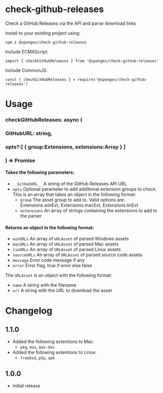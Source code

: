 #  check-github-releases

Check a GitHub Releases via the API and parse download links

Install to your existing project using:
```
npm i @spongex/check-github-releases
```

Include ECMAScript:
```
import { checkGitHubReleases } from '@spongex/check-github-releases'
```

Include CommonJS:
```
const { checkGitHubReleases } = require('@spongex/check-github-releases')
```

# Usage

### checkGitHubReleases: async (
### __GitHubURL__: string,
### opts?:[ { group:Extensions, extensions:Array<string> } ]
### ) => Promise<Releases>

#### Takes the following parameters:
- `__GitHubURL__` A string of the GitHub Releases API URL
- `opts` Optional parameter to add additional extension groups to check.
This is an array that takes an object in the following format:
  - `group` The asset group to add to.  Valid options are:  Extensions.winExt, Extensions.macExt, Extensions.linExt
  - `extensions` An array of strings containing the extensions to add to the parser

#### Returns an object in the following format:
- `winURLs` An array of `URLAsset` of parsed Windows assets
- `macURLs` An array of `URLAsset` of parsed Mac assets
- `linURLs` An array of `URLAsset` of parsed Linux assets
- `sourceURLs` An array of `URLAsset` of parsed source code assets
- `message` Error code message if any
- `error` Error flag, true if error else false

The `URLAsset` is an object with the following format:
- `name` A string with the filename
- `url` A string with the URL to download the asset

# Changelog

## 1.1.0
- Added the following extentions to Mac:
  - `pkg`, `mas`, `mas-dev`
- Added the following extentions to Linux:
  - `freebsd`, `p5p`, `apk`

## 1.0.0
- Initial release
